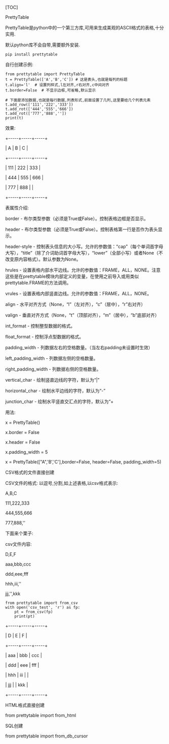 [TOC]

PrettyTable

PrettyTable是python中的一个第三方库,可用来生成美观的ASCII格式的表格,十分实用.

默认python库不会自带,需要额外安装.

 

```
pip install prettytable
```

自行创建示例:

 

```
from prettytable import PrettyTable
t = PrettyTable(['A','B','C']) # 这是表头,也就是每列的标题
t.align='l'  # 设置列样式,l左对齐,r右对齐,c中间对齐
t.border=False  # 不显示边框,可省略,默认显示

# 下面是添加数据,也就是每行数据,列表形式,前面设置了几列,这里要给几个列表元素
t.add_row(['111','222','333'])
t.add_rot(['444','555','666'])
t.add_rot(['777','888',''])
print(t)
```

效果:

+-----+-----+-----+

| A  | B  | C  |

+-----+-----+-----+

| 111 | 222 | 333 |

| 444 | 555 | 666 |

| 777 | 888 |   |

+-----+-----+-----+

表属性介绍:

border - 布尔类型参数（必须是True或False）。控制表格边框是否显示。

header - 布尔类型参数（必须是True或False）。控制表格第一行是否作为表头显示。

header-style - 控制表头信息的大小写。允许的参数值：“cap”（每个单词首字母大写），“title”（除了介词助词首字母大写），“lower”（全部小写）或者None（不改变原内容格式）。默认参数为None。

hrules - 设置表格内部水平边线。允许的参数值：FRAME，ALL，NONE。注意这些是在prettytable模块内部定义的变量，在使用之前导入或用类似prettytable.FRAME的方法调用。

vrules - 设置表格内部竖直边线。允许的参数值：FRAME，ALL，NONE。

align - 水平对齐方式（None，“l”（左对齐），“c”（居中），“r”右对齐）

valign - 垂直对齐方式（None，“t”（顶部对齐），“m”（居中），“b”底部对齐）

int_format - 控制整型数据的格式。

float_format - 控制浮点型数据的格式。

padding_width - 列数据左右的空格数量。（当左右padding未设置时生效）

left_padding_width - 列数据左侧的空格数量。

right_padding_width - 列数据右侧的空格数量。

vertical_char - 绘制竖直边线的字符，默认为“|”

horizontal_char - 绘制水平边线的字符，默认为“-”

junction_char - 绘制水平竖直交汇点的字符，默认为“+

用法:

x = PrettyTable()

x.border = False

x.header = False

x.padding_width = 5

x = PrettyTable(["A",'B','C'],border=False, header=False, padding_width=5)

CSV格式的文件直接创建

CSV文件的格式: 以逗号,分割,如上述表格,以csv格式表示:

A,B,C

111,222,333

444,555,666

777,888,''

下面来个栗子:

csv文件内容:

D,E,F

aaa,bbb,ccc

ddd,eee,fff

hhh,iii,''

jjj,'',kkk

 

```
from prettytable import from_csv
with open('csv_test', 'r') as fp:
    pt = from_csv(fp)
    print(pt)
```

+-----+-----+-----+

| D | E | F |

+-----+-----+-----+

| aaa | bbb | ccc |

| ddd | eee | fff |

| hhh | iii |   |

| jjj |   | kkk |

+-----+-----+-----+

HTML格式直接创建

from prettytable import from_html

SQL创建

from prettytable import from_db_cursor